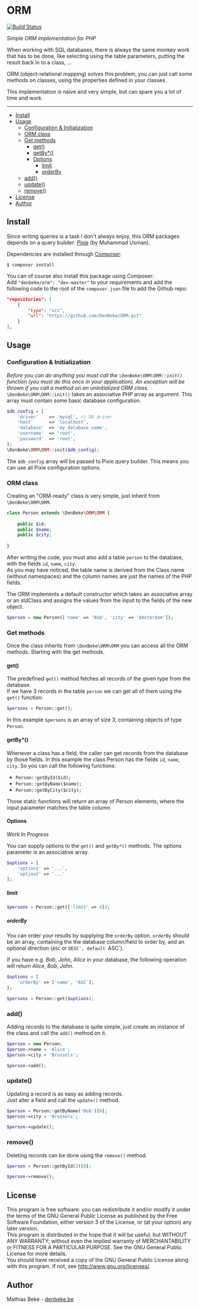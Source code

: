 ORM
===

[![Build Status](https://travis-ci.org/DenBeke/ORM.svg?branch=master)](https://travis-ci.org/DenBeke/ORM)

*Simple ORM implementation for PHP*

When working with SQL databases, there is always the same monkey work that has to be done,
like selecting using the table parameters, putting the result back in to a class, ...

ORM (object-relational mapping) solves this problem, you can just call some methods on classes,
using the properties defined in your classes.

This implementation is naive and very simple, but can spare you a lot of time and work.

---

- [Install](#install)
- [Usage](#usage)
    - [Configuration & Initialization](#configuration--initialization)
    - [ORM class](#orm-class)
    - [Get methods](#get-methods)
        - [get()](#get)
        - [getBy*()](#getby)
        - [Options](#options)
            - [limit](#limit)
            - [orderBy](#orderby)
    - [add()](#add)
    - [update()](#update)
    - [remove()](#remove)
- [License](#license)
- [Author](#author)


Install
-------

Since writing queries is a task I don't always enjoy, this ORM packages depends on a query builder: [Pixie](https://github.com/usmanhalalit/pixie) (by Muhammad Usman).

Dependencies are installed through [Composer](https://getcomposer.org):

    $ composer install


You can of course also install this package using Composer:  
Add `"denbeke/orm": "dev-master"` to your requirements and add the following code to the root
of the `composer.json` file to add the Github repo:

```json
"repositories": [
    {
        "type": "vcs",
        "url": "https://github.com/DenBeke/ORM.git"
    }
],
```

Usage
-----

### Configuration & Initialization

*Before you can do anything you must call the `\DenBeke\ORM\ORM::init()` function (you must do this once in your application). An exception will be thrown if you call a method on an uninitialized ORM class.*  
`\DenBeke\ORM\ORM::init()` takes an associative PHP array as argument. This array must contain some basic database configuration.

```php
$db_config = [
    'driver'    => 'mysql', // Db driver
    'host'      => 'localhost',
    'database'  => 'my_database_name',
    'username'  => 'root',
    'password'  => 'root',
];
\DenBeke\ORM\ORM::init($db_config);
```

The `$db_config` array will be passed to Pixie query builder. This means you can use all Pixie configuration options.



### ORM class

Creating an "ORM-ready" class is very simple, just inherit from `\DenBeke\ORM\ORM`.

```php
class Person extends \DenBeke\ORM\ORM {
    
    public $id;
    public $name;
    public $city;
    
}
```

After writing the code, you must also add a table `person` to the database, with the fields `id`, `name`, `city`.  
As you may have noticed, the table name is derived from the Class name (without namespaces) and the column names are just the names of the PHP fields.

The ORM implements a default constructor which takes an associative array or an stdClass and assigns the values from the input to the fields of the new object.

```php
$person = new Person(['name' => 'Bob', 'city' => 'Amsterdam']);
```


### Get methods

Once the class inherits from `\DenBeke\ORM\ORM` you can access all the ORM methods. Starting with the get methods.

#### get()

The predefined `get()` method fetches all records of the given type from the database.  
If we have 3 records in the table `person` we can get all of them using the `get()` function:

```php
$persons = Person::get();
```

In this example `$persons` is an array of size 3, containing objects of type `Person`.

#### getBy*()

Whenever a class has a field, the caller can get records from the database by those fields. In this example the class Person has the fields `id`, `name`, `city`. So you can call the following functions:

* `Person::getById($id);`
* `Person::getByName($name);`
* `Person::getByCity($city);`

Those static functions will return an array of Person elements, where the input parameter matches the table column.

#### Options

*Work In Progress*

You can supply options to the `get()` and `getBy*()` methods. The options parameter is an associative array.

```php
$options = [
    'option1' => '...',
    'option2' => '...'
];
```

##### limit

```php
$persons = Person::get(['limit' => 4]);
```

##### orderBy

You can order your results by supplying the `orderBy` option. `orderBy` should be an array,
containing the the database column/field to order by, and an optional direction (`ASC` or `DESC', default `ASC`).

If you have e.g. *Bob*, *John*, *Alice* in your database, the following operation will return *Alice*, *Bob*, *John*.

```php
$options = [
    'orderBy' => ['name', 'ASC'],
];

$persons = Person::get($options);
```


### add()

Adding records to the database is quite simple, just create an instance of the class and call the `add()` method on it.

```php
$person = new Person;
$person->name = 'Alice';
$person->city = 'Brussels';

$person->add();
```


### update()

Updating a record is as easy as adding records.  
Just alter a field and call the `update()` method.

```php
$person = Person::getByName('Bob')[0];
$person->city = 'Brussels';

$person->update();
```


### remove()

Deleting records can be done using the `remove()` method.

```php
$person = Person::getById(3)[0];

$person->remove();
```


License
-------

This program is free software: you can redistribute it and/or modify
it under the terms of the GNU General Public License as published by
the Free Software Foundation, either version 3 of the License, or
(at your option) any later version.  
This program is distributed in the hope that it will be useful,
but WITHOUT ANY WARRANTY; without even the implied warranty of
MERCHANTABILITY or FITNESS FOR A PARTICULAR PURPOSE.  See the
GNU General Public License for more details.  
You should have received a copy of the GNU General Public License
along with this program.  If not, see <http://www.gnu.org/licenses/>.



Author
------

Mathias Beke - [denbeke.be](http://denbeke.be/)
